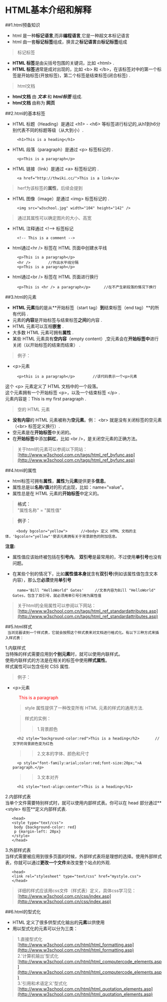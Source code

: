 # HTML基本介绍和解释 

##1.html预备知识
+ html 是一种**标记语言**,而非**编程语言**,它是一种超文本标记语言
+ html 由一套**标记标签**组成，换言之**标记语言**由**标记标签**组成  

>标记标签
+ **HTML 标签**是由尖括号包围的关键词，比如   \<html> .
+ **HTML 标签**通常是成对出现的，比如  \<b> 和 \</b>，在该标签对中的第一个标签是开始标签(开放标签)，第二个标签是结束标签(闭合标签) .  

>html文档
+ **html文档** 由 ***文本*** 和 ***html标签*** 组成.
+ **html文档** 由称为 **网页**


##2.html的基本标签
* HTML 标题（Heading）是通过 \<h1> - \<h6> 等标签进行标记的,从h1到h6分别代表不同的标题等级（从大到小）.  

        <h1>This is a heading</h1>
* HTML 段落（paragraph）是通过 \<p> 标签标记的 .

        <p>This is a paragraph</p>
* HTML 链接（link）是通过 \<a> 标签标记的 .

        <a href="http://thwiki.cc/">This is a link</a>
>herf为该标签的**属性**，后续会提到
* HTML 图像（image）是通过 \<img> 标签标记的 .

        <img src="w3school.jpg" width="104" height="142" />
>通过其属性可以确定图片的大小、高宽   
* HTML 注释通过 \<!--> 标签标记

        <!-- This is a comment -->
* html通过\<hr /> 标签在 HTML 页面中创建水平线

        <p>This is a paragraph</p>
        <hr />        //作出水平线分隔
        <p>This is a paragraph</p>
* html通过\<br /> 标签在 HTML 页面进行换行

        <p>This is <hr /> a paragraph</p>      //在不产生新段落的情况下换行


##3.html的元素
* **HTML 元素**指的是从**开始标签（start tag）**到**结束标签（end tag）**的所有代码 .    
* 元素的**内容**是开始标签与结束标签**之间**的内容 .
* HTML 元素可以互相**嵌套** .
* 大多数 HTML 元素可拥有**属性** .
* 某些 HTML 元素具有**空内容**（empty content）,空元素会在**开始标签中**进行关闭（以开始标签的结束而结束） .



>例子：
* \<p>元素

        <p>this is a paragraph</p>        //该代码表示一个<p>元素
这个 \<p> 元素定义了 HTML 文档中的一个段落。  
这个元素拥有一个开始标签 \<p>，以及一个结束标签 \</p> .  
元素内容是：This is my first paragraph .  

>空的 HTML 元素
* **没有内容**的 HTML 元素被称为**空元素**。例： \<br> 就是没有关闭标签的空元素（\<br> 标签定义换行）.   
* 空元素是在**开始标签**中关闭的。  
* 在**开始标签**中添加**斜杠**，比如 \<br />，是关闭空元素的正确方法。   


>关于html的元素可以参阅以下网站：  
[http://www.w3school.com.cn/tags/html_ref_byfunc.asp](http://www.w3school.com.cn/tags/html_ref_byfunc.asp)
 
        
##4.html的属性
* html标签可拥有**属性**，**属性**为**元素**提供更多**信息**。
* 属性总是以**名称/值**对的形式出现，比如：name="value"。
* 属性总是在 HTML 元素的**开始标签**中定义的。
        
>**格式：**    
"属性名称" = "属性值"
  
>**例子：**  

         <body bgcolor="yellow">      //<body> 定义 HTML 文档的主体，'bgcolor="yellow"'使该元素拥有关于背景颜色的附加信息。
         
**注意:**  
* 属性值应该始终被包括在**引号内**。 **双引号**是最常用的，不过使用**单引号**也没有问题。  
* 在某些个别的情况下，比如**属性值本身**就含有**双引号**(例如该属性值包含文本内容），那么您**必须**使用**单引号**  

        name='Bill "HelloWorld" Gates'     //文本内容为Bill "HelloWorld" Gates，包含了双引号，就必须用单引号引用为属性值  
  
>关于html的全局属性可以参阅以下网站：  
[http://www.w3school.com.cn/tags/html_ref_standardattributes.asp](http://www.w3school.com.cn/tags/html_ref_standardattributes.asp)  

##5.html样式    
` 当浏览器读到一个样式表，它就会按照这个样式表来对文档进行格式化。有以下三种方式来插入样式表：`

1.内联样式              
当特殊的样式需要应用到**个别元素**时，就可以使用内联样式。               
使用内联样式的方法是在相关的标签中使用**样式属性**。                 
样式属性可以包含任何 CSS 属性.           
>例子：
* \<p>元素
                                                                                                                                    
    <p style="color: red; margin-left: 20px">This is a paragraph</p>      
                 
  > style 属性提供了一种改变所有 HTML 元素的样式的通用方法. 

  >样式的实例： 
  >>1.背景颜色								

     	<h2 style="background-color:red">This is a heading</h2>       //文字的背景颜色变为红色
        
  >>2.文本的字体、颜色和尺寸				

        <p style="font-family:arial;color:red;font-size:20px;">A paragraph.</p>     
        
  >>3.文本对齐				

        <h1 style="text-align:center">This is a heading</h1>


2.内部样式表                             
当单个文件需要特别样式时，就可以使用内部样式表。你可以在 head 部分通过** \<style> 标签**定义内部样式表. 				    	     
  
       <head>
       <style type="text/css">
        body {background-color: red}
        p {margin-left: 20px}
       </style>
       </head>  
3.外部样式表                     
当样式需要被应用到很多页面的时候，外部样式表将是理想的选择。使用外部样式表，你就可以通过**更改一个文件**来改变整个站点的外观.				    
  
       <head>
       <link rel="stylesheet" type="text/css" href="mystyle.css">
       </head>  
       
>详细的样式应该用css文件（样式表）定义，具体css学习见：   
[http://www.w3school.com.cn/css/index.asp](http://www.w3school.com.cn/css/index.asp)

##6.html的型式化
* HTML 定义了很多供型式化输出的**元素**以供使用  
* 用以型式化的元素可以分为三类：    

>1.直接型式化                                            
[http://www.w3school.com.cn/html/html_formatting.asp](http://www.w3school.com.cn/html/html_formatting.asp)                         
2.'计算机输出'型式化                                
[http://www.w3school.com.cn/html/html_computercode_elements.asp](http://www.w3school.com.cn/html/html_computercode_elements.asp)         
3.'引用和术语定义'型式化                                         
[http://www.w3school.com.cn/html/html_quotation_elements.asp](http://www.w3school.com.cn/html/html_quotation_elements.asp)                    


 

